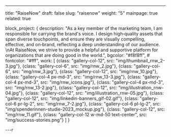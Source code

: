 ---
title: "RaiseNow"
draft: false
slug: "raisenow"
weight: "5"
mainpage: true
related: true

block_project: {
	description: "As a key member of the marketing team, I am responsible for carrying the brand's voice. I design high‑quality assets that span diverse touchpoints, and ensure they are visually compelling, effective, and on‑brand, reflecting a deep understanding of our audience. \nAt RaiseNow, we strive to provide a helpful and supportive platform for organizations that are doing good in the world.",
	bgcolor: "#f8f8ff",
	# fontcolor: "#fff",
	work: [ 
		{class: "gallery-col-12", src: "img/thumbnail_rnw_2-3.jpg"},
		{class: "gallery-col-6", src: "img/rnw_2.jpg"},
		{class: "gallery-col-6", src: "img/rnw_3.jpg"},
		{class: "gallery-col-12", src: "img/rnw_10.jpg"},
		{class: "gallery-col-4 px-md-3", src: "img/rnw_13-3.jpg"},
		{class: "gallery-col-4 px-md-3", src: "img/rnw_icons.jpg"},
		{class: "gallery-col-4 px-md-3", src: "img/rnw_13-2.jpg"},
		{class: "gallery-col-12", src: "img/illustration_rnw-04.jpg"},
		{class: "gallery-col-12", src: "img/illustration_rnw-05.jpg"},
		{class: "gallery-col-12", src: "img/linkedin-banners_gif-02.gif"},
		{class: "gallery-col-6 pr-lg-2", src: "img/rnw_7-2.jpg"},
		{class: "gallery-col-6 pl-lg-2", src: "img/spenderinnen-studie-2023_mockup.jpg"},
		{class: "gallery-col-12", src: "img/rnw_11.gif"},
		{class: "gallery-col-12 w-md-50 text-center", src: "img/success-stories.png"}
	]
}

---r